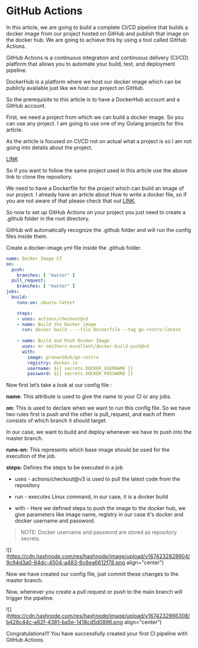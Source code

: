 # GitHub Actions

In this article, we are going to build a complete CI/CD pipeline that builds a docker image from our project hosted on GitHub and publish that image on the docker hub. We are going to achieve this by using a tool called GitHub Actions.

GitHub Actions is a continuous integration and continuous delivery (CI/CD) platform that allows you to automate your build, test, and deployment pipeline.

DockerHub is a platform where we host our docker image which can be publicly available just like we host our project on GitHub.

So the prerequisite to this article is to have a DockerHub account and a GitHub account.

First, we need a project from which we can build a docker image. So you can use any project. I am going to use one of my Golang projects for this article.

As the article is focused on CI/CD not on actual what a project is so I am not going into details about the project.

[LINK](https://github.com/PranavMasekar/Golang-Restro-Mangement)

So if you want to follow the same project used in this article use the above link to clone the repository.

We need to have a Dockerfile for the project which can build an image of our project. I already have an article about How to write a docker file, so if you are not aware of that please check that out [LINK](https://sungod.hashnode.dev/golang-docker).

So now to set up GitHub Actions on your project you just need to create a .github folder in the root directory.

GitHub will automatically recognize the .github folder and will run the config files inside them.

Create a docker-image.yml file inside the .github folder.

```yaml
name: Docker Image CI
on:
  push:
    branches: [ "master" ]
  pull_request:
    branches: [ "master" ]
jobs:
  build:
    runs-on: ubuntu-latest

    steps:
    - uses: actions/checkout@v3
    - name: Build the Docker image
      run: docker build . --file Dockerfile --tag go-restro:latest
      
    - name: Build and Push Docker Image
      uses: mr-smithers-excellent/docker-build-push@v4
      with:
        image: pranav18vk/go-restro
        registry: docker.io
        username: ${{ secrets.DOCKER_USERNAME }}
        password: ${{ secrets.DOCKER_PASSWORD }}
```

Now first let’s take a look at our config file : 

**name**: This attribute is used to give the name to your CI or any jobs.

**on:** This is used to declare when we want to run this config file. So we have two rules first is push and the other is pull\_request, and each of them consists of which branch it should target.

In our case, we want to build and deploy whenever we have to push into the master branch.

**runs-on:** This represents which base image should be used for the execution of the job.

**steps:** Defines the steps to be executed in a job

* uses - actions/checkout@v3 is used to pull the latest code from the repository
    
* run - executes Linux command, in our case, it is a docker build
    
* with - Here we defined steps to push the image to the docker hub, we give parameters like image name, registry in our case it's docker and docker username and password.
    

> NOTE: Docker username and password are stored as repository secrets.

![](https://cdn.hashnode.com/res/hashnode/image/upload/v1674232828604/9c94d3a0-84dc-4504-a483-6c6ea6612f78.png align="center")

Now we have created our config file, just commit these changes to the master branch.

Now, whenever you create a pull request or push to the main branch will trigger the pipeline.

![](https://cdn.hashnode.com/res/hashnode/image/upload/v1674232866308/b426c44c-a62f-4381-ba5e-1418cd5d0896.png align="center")

Congratulations!!! You have successfully created your first CI pipeline with GitHub Actions.